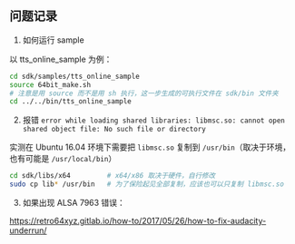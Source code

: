 ## 问题记录

1. 如何运行 sample

以 tts_online_sample 为例：

```bash
cd sdk/samples/tts_online_sample
source 64bit_make.sh
# 注意是用 source 而不是用 sh 执行，这一步生成的可执行文件在 sdk/bin 文件夹
cd ../../bin/tts_online_sample
```

2. 报错 `error while loading shared libraries: libmsc.so: cannot open shared object file: No such file or directory`

实测在 Ubuntu 16.04 环境下需要把 `libmsc.so` 复制到 `/usr/bin`（取决于环境，也有可能是 `/usr/local/bin`）

```bash
cd sdk/libs/x64         # x64/x86 取决于硬件，自行修改
sudo cp lib* /usr/bin   # 为了保险起见全部复制，应该也可以只复制 libmsc.so 
```

3. 如果出现 ALSA 7963 错误：

https://retro64xyz.gitlab.io/how-to/2017/05/26/how-to-fix-audacity-underrun/